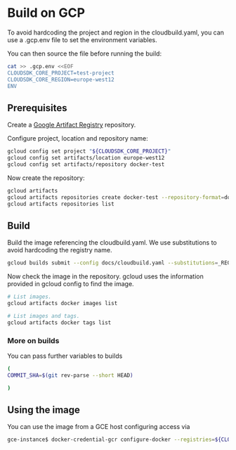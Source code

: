 # Build on GCP

To avoid hardcoding the project and region in the cloudbuild.yaml, you can use a .gcp.env file to set the environment variables.

You can then source the file before running the build:

```bash
cat >> .gcp.env <<EOF
CLOUDSDK_CORE_PROJECT=test-project
CLOUDSDK_CORE_REGION=europe-west12
ENV
```

## Prerequisites

Create a [Google Artifact Registry](https://cloud.google.com/artifact-registry/docs/quickstart) repository.

Configure project, location and repository name:

```bash
gcloud config set project "${CLOUDSDK_CORE_PROJECT}"
gcloud config set artifacts/location europe-west12
gcloud config set artifacts/repository docker-test
```

Now create the repository:

```bash
gcloud artifacts
gcloud artifacts repositories create docker-test --repository-format=docker
gcloud artifacts repositories list
```

## Build

Build the image referencing the cloudbuild.yaml.
We use substitutions to avoid hardcoding the registry name.

```bash
gcloud builds submit --config docs/cloudbuild.yaml --substitutions=_REGISTRY_ID=docker-test .
```

Now check the image in the repository. gcloud
uses the information provided in gcloud config to find the image.

```bash
# List images.
gcloud artifacts docker images list

# List images and tags.
gcloud artifacts docker tags list
```

### More on builds

You can pass further variables to builds

```bash
(
COMMIT_SHA=$(git rev-parse --short HEAD)

)

```

## Using the image

You can use the image from a GCE host configuring access via

```bash
gce-instance$ docker-credential-gcr configure-docker --registries=${CLOUDSDK_CORE_REGION}-docker.pkg.dev
```
